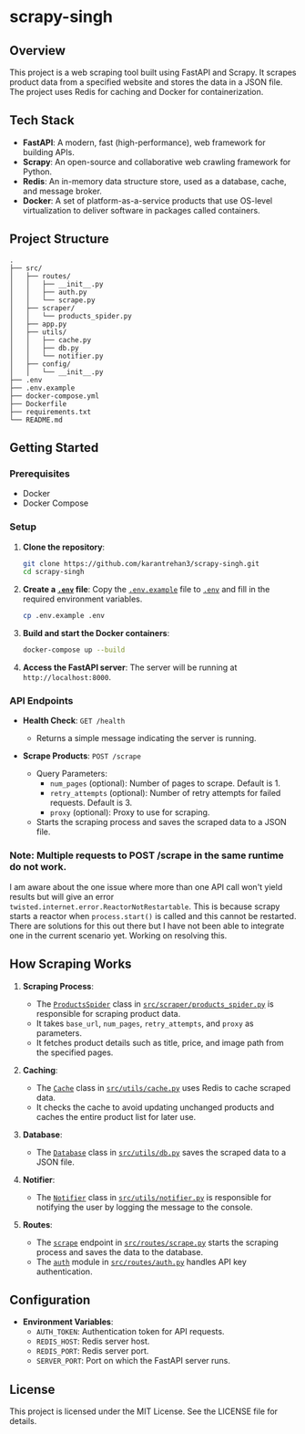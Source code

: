 # scrapy-singh

## Overview

This project is a web scraping tool built using FastAPI and Scrapy. It scrapes product data from a specified website and stores the data in a JSON file. The project uses Redis for caching and Docker for containerization.

## Tech Stack

- **FastAPI**: A modern, fast (high-performance), web framework for building APIs.
- **Scrapy**: An open-source and collaborative web crawling framework for Python.
- **Redis**: An in-memory data structure store, used as a database, cache, and message broker.
- **Docker**: A set of platform-as-a-service products that use OS-level virtualization to deliver software in packages called containers.

## Project Structure

```
.
├── src/
│   ├── routes/
│   │   ├── __init__.py
│   │   ├── auth.py
│   │   └── scrape.py
│   ├── scraper/
│   │   └── products_spider.py
│   ├── app.py
│   ├── utils/
│   │   ├── cache.py
│   │   ├── db.py
│   │   └── notifier.py
│   ├── config/
│   │   └── __init__.py
├── .env
├── .env.example
├── docker-compose.yml
├── Dockerfile
├── requirements.txt
└── README.md
```

## Getting Started

### Prerequisites

- Docker
- Docker Compose

### Setup

1. **Clone the repository**:

   ```sh
   git clone https://github.com/karantrehan3/scrapy-singh.git
   cd scrapy-singh
   ```

2. **Create a [`.env`](.env) file**:
   Copy the [`.env.example`](.env.example) file to [`.env`](.env) and fill in the required environment variables.

   ```sh
   cp .env.example .env
   ```

3. **Build and start the Docker containers**:

   ```sh
   docker-compose up --build
   ```

4. **Access the FastAPI server**:
   The server will be running at `http://localhost:8000`.

### API Endpoints

- **Health Check**: `GET /health`

  - Returns a simple message indicating the server is running.

- **Scrape Products**: `POST /scrape`
  - Query Parameters:
    - `num_pages` (optional): Number of pages to scrape. Default is 1.
    - `retry_attempts` (optional): Number of retry attempts for failed requests. Default is 3.
    - `proxy` (optional): Proxy to use for scraping.
  - Starts the scraping process and saves the scraped data to a JSON file.

### Note: Multiple requests to POST /scrape in the same runtime do not work.
I am aware about the one issue where more than one API call won't yield results but will give an error `twisted.internet.error.ReactorNotRestartable`. This is because scrapy starts a reactor when `process.start()` is called and this cannot be restarted. There are solutions for this out there but I have not been able to integrate one in the current scenario yet. Working on resolving this.

## How Scraping Works

1. **Scraping Process**:

   - The [`ProductsSpider`](src/scraper/products_spider.py) class in [`src/scraper/products_spider.py`](src/scraper/products_spider.py) is responsible for scraping product data.
   - It takes `base_url`, `num_pages`, `retry_attempts`, and `proxy` as parameters.
   - It fetches product details such as title, price, and image path from the specified pages.

2. **Caching**:

   - The [`Cache`](src/utils/cache.py) class in [`src/utils/cache.py`](src/utils/cache.py) uses Redis to cache scraped data.
   - It checks the cache to avoid updating unchanged products and caches the entire product list for later use.

3. **Database**:

   - The [`Database`](src/utils/db.py) class in [`src/utils/db.py`](src/utils/db.py) saves the scraped data to a JSON file.

4. **Notifier**:

   - The [`Notifier`](src/utils/notifier.py) class in [`src/utils/notifier.py`](src/utils/notifier.py) is responsible for notifying the user by logging the message to the console.

5. **Routes**:
   - The [`scrape`](src/routes/scrape.py) endpoint in [`src/routes/scrape.py`](src/routes/scrape.py) starts the scraping process and saves the data to the database.
   - The [`auth`](src/routes/auth.py) module in [`src/routes/auth.py`](src/routes/auth.py) handles API key authentication.

## Configuration

- **Environment Variables**:
  - `AUTH_TOKEN`: Authentication token for API requests.
  - `REDIS_HOST`: Redis server host.
  - `REDIS_PORT`: Redis server port.
  - `SERVER_PORT`: Port on which the FastAPI server runs.

## License

This project is licensed under the MIT License. See the LICENSE file for details.

